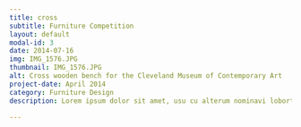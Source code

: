 ```yaml
---
title: cross
subtitle: Furniture Competition
layout: default
modal-id: 3
date: 2014-07-16
img: IMG_1576.JPG
thumbnail: IMG_1576.JPG
alt: Cross wooden bench for the Cleveland Museum of Contemporary Art
project-date: April 2014
category: Furniture Design
description: Lorem ipsum dolor sit amet, usu cu alterum nominavi lobortis. At duo novum diceret. Tantas apeirian vix et, usu sanctus postulant inciderint ut, populo diceret necessitatibus in vim. Cu eum dicam feugiat noluisse.

---
```

